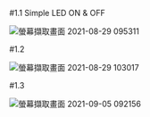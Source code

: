 #1.1 Simple LED ON & OFF


![螢幕擷取畫面 2021-08-29 095311](https://user-images.githubusercontent.com/89326999/131235696-72aa29be-a54d-4146-9149-1749144c5de8.png)


#1.2


![螢幕擷取畫面 2021-08-29 103017](https://user-images.githubusercontent.com/89326999/131236236-02258105-3d62-4213-a9dd-13570ee4102f.png)


#1.3


![螢幕擷取畫面 2021-09-05 092156](https://user-images.githubusercontent.com/89326999/132111914-c076ad8c-6204-4788-9727-de69d303a321.png)


